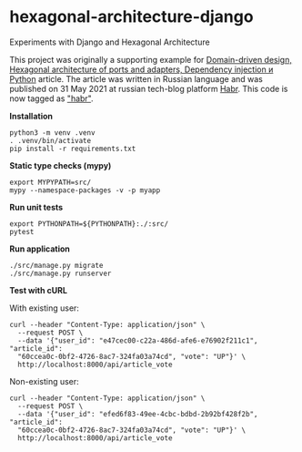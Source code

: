 # hexagonal-architecture-django
Experiments with Django and Hexagonal Architecture



This project was originally a supporting example for
[Domain-driven design, Hexagonal architecture of ports and adapters, Dependency injection и Python](https://habr.com/ru/post/559560/)
article.
The article was written in Russian language and was published on 31 May 2021
at russian tech-blog platform [Habr](https://habr.com/).
This code is now tagged as ["habr"](https://github.com/BasicWolf/hexagonal-architecture-django/tree/habr).


**Installation**

```shell
python3 -m venv .venv
. .venv/bin/activate
pip install -r requirements.txt
```

**Static type checks (mypy)**

```shell
export MYPYPATH=src/
mypy --namespace-packages -v -p myapp
```

**Run unit tests**

```shell
export PYTHONPATH=${PYTHONPATH}:./:src/
pytest
```

**Run application**

```shell
./src/manage.py migrate
./src/manage.py runserver
```

**Test with cURL**

With existing user:
```shell
curl --header "Content-Type: application/json" \
  --request POST \
  --data '{"user_id": "e47cec00-c22a-486d-afe6-e76902f211c1", "article_id":
  "60ccea0c-0bf2-4726-8ac7-324fa03a74cd", "vote": "UP"}' \
  http://localhost:8000/api/article_vote
```

Non-existing user:
```shell
curl --header "Content-Type: application/json" \
  --request POST \
  --data '{"user_id": "efed6f83-49ee-4cbc-bdbd-2b92bf428f2b", "article_id":
  "60ccea0c-0bf2-4726-8ac7-324fa03a74cd", "vote": "UP"}' \
  http://localhost:8000/api/article_vote
```
